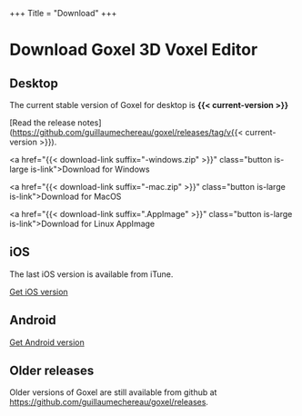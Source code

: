 +++
Title = "Download"
+++

# Download Goxel 3D Voxel Editor

## Desktop

The current stable version of Goxel for desktop is
**{{< current-version >}}**

[Read the release notes](https://github.com/guillaumechereau/goxel/releases/tag/v{{< current-version >}}).

<a href="{{< download-link suffix="-windows.zip" >}}"
   class="button is-large is-link">Download for Windows</a>

<a href="{{< download-link suffix="-mac.zip" >}}"
   class="button is-large is-link">Download for MacOS</a>

<a href="{{< download-link suffix=".AppImage" >}}"
   class="button is-large is-link">Download for Linux AppImage</a>

## iOS

The last iOS version is available from iTune.

<a href="https://itunes.apple.com/us/app/goxel-3d-voxel-editor/id1259097826"
   class="button is-large is-link">Get iOS version</a>

## Android

<a href="https://play.google.com/store/apps/details?id=com.noctuasoftware.goxel"
   class="button is-large is-link">Get Android version</a>

## Older releases

Older versions of Goxel are still available from github at
https://github.com/guillaumechereau/goxel/releases.
